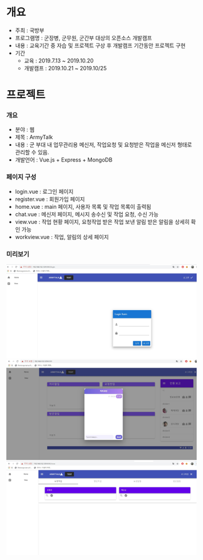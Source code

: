 # 개요
- 주최 : 국방부
- 프로그램명 : 군장병, 군무원, 군간부 대상의 오픈소스 개발캠프
- 내용 : 교육기간 중 자습 및 프로젝트 구상 후 개발캠프 기간동안 프로젝트 구현
- 기간
  - 교육 : 2019.7.13 ~ 2019.10.20
  - 개발캠프 : 2019.10.21 ~ 2019.10/25
  
# 프로젝트 
### 개요
- 분야 : 웹
- 제목 : ArmyTalk
- 내용 : 군 부대 내 업무관리용 메신저, 작업요청 및 요청받은 작업을 메신저 형태로 관리할 수 있음.
- 개발언어 : Vue.js + Express + MongoDB

### 페이지 구성
- login.vue : 로그인 페이지
- register.vue : 회원가입 페이지
- home.vue : main 페이지, 사용자 목록 및 작업 목록이 출력됨
- chat.vue : 메신저 페이지, 메시지 송수신 및 작업 요청, 수신 가능
- view.vue : 작업 현황 페이지, 요청작업 받은 작업 보낸 알림 받은 알림을 상세히 확인 가능
- workview.vue : 작업, 알림의 상세 페이지

### 미리보기
![login](img/login.jpg)
![home](img/home.jpg)
![view](img/view.jpg)
